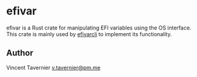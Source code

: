# efivar

efivar is a Rust crate for manipulating EFI variables using the OS interface.
This crate is mainly used by [efivarcli](../efivarcli) to implement its
functionality.

## Author

Vincent Tavernier <v.tavernier@pm.me>
